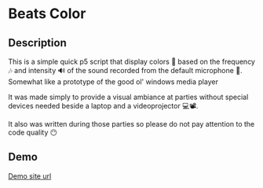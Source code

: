 # Beats Color

## Description


This is a simple quick p5 script that display colors 🎨 based on the frequency 🎶 and intensity 🔊 of the sound recorded from the default microphone 🎤. Somewhat like a prototype of the good ol' windows media player

It was made simply to provide a visual ambiance at parties without special devices needed beside a laptop and a videoprojector 💻📽. 


It also was written during those parties so please do not pay attention to the code quality 😶

## Demo


[Demo site url](https://rdm.hosh.it/SoundVisualizer/)
